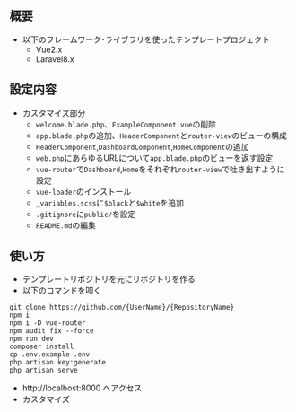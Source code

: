 
## 概要

- 以下のフレームワーク･ライブラリを使ったテンプレートプロジェクト
  - Vue2.x
  - Laravel8.x

## 設定内容

- カスタマイズ部分
  - `welcome.blade.php`、`ExampleComponent.vue`の削除
  - `app.blade.php`の追加、`HeaderComponent`と`router-view`のビューの構成
  - `HeaderComponent`,`DashboardComponent`,`HomeComponent`の追加
  - `web.php`にあらゆるURLについて`app.blade.php`のビューを返す設定
  - `vue-router`で`Dashboard`,`Home`をそれぞれ`router-view`で吐き出すように設定
  - `vue-loader`のインストール
  - `_variables.scss`に`$black`と`$white`を追加
  - `.gitignore`に`public/`を設定
  - `README.md`の編集
  
## 使い方
  - テンプレートリポジトリを元にリポジトリを作る
  - 以下のコマンドを叩く
  ```
  git clone https://github.com/{UserName}/{RepositoryName}
  npm i
  npm i -D vue-router
  npm audit fix --force
  npm run dev
  composer install
  cp .env.example .env
  php artisan key:generate
  php artisan serve
  ```
  - http://localhost:8000 へアクセス
  - カスタマイズ
